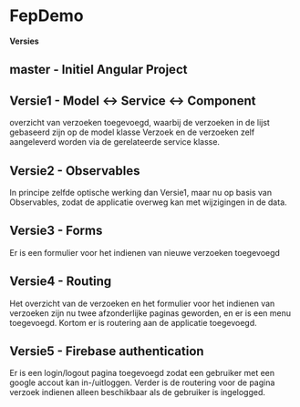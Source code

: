 # FepDemo

**Versies**

## master - Initiel Angular Project

## Versie1 - Model <-> Service <-> Component 
overzicht van verzoeken toegevoegd, waarbij de verzoeken in de lijst gebaseerd zijn op de model klasse Verzoek en de verzoeken zelf aangeleverd worden via de gerelateerde service klasse.

## Versie2 - Observables 
In principe zelfde optische werking dan Versie1, maar nu op basis van Observables, zodat de applicatie overweg kan met wijzigingen in de data.

## Versie3 - Forms
Er is een formulier voor het indienen van nieuwe verzoeken toegevoegd

## Versie4 - Routing
Het overzicht van de verzoeken en het formulier voor het indienen van verzoeken zijn nu twee afzonderlijke paginas geworden, en er is een menu toegevoegd. Kortom er is routering aan de applicatie toegevoegd.

## Versie5 - Firebase authentication
Er is een login/logout pagina toegevoegd zodat een gebruiker met een google accout kan in-/uitloggen.
Verder is de routering voor de pagina verzoek indienen alleen beschikbaar als de gebruiker is ingelogged.
